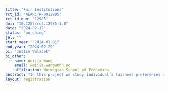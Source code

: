```yaml
---
title: "Fair Institutions"
rct_id: "AEARCTR-0012985"
rct_id_num: "12985"
doi: "10.1257/rct.12985-1.0"
date: "2024-02-12"
status: "on_going"
jel: ""
start_year: "2024-01-01"
end_year: "2024-02-29"
pi: "Justin Valasek"
pi_other:
  - name: Weijia Wang
    email: weijia.wang@nhh.no
    affiliation: Norwegian School of Economics
abstract: "In this project we study individual’s fairness preferences over institutions (i.e. the rules of the game), and to detail the connection between preferences over institutions and preferences over ex post distributions of earnings."
layout: registration
---
```



